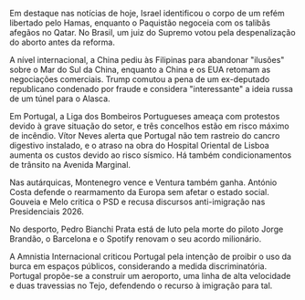 Em destaque nas notícias de hoje, Israel identificou o corpo de um refém libertado pelo Hamas, enquanto o Paquistão negoceia com os talibãs afegãos no Qatar. No Brasil, um juiz do Supremo votou pela despenalização do aborto antes da reforma.

A nível internacional, a China pediu às Filipinas para abandonar "ilusões" sobre o Mar do Sul da China, enquanto a China e os EUA retomam as negociações comerciais. Trump comutou a pena de um ex-deputado republicano condenado por fraude e considera "interessante" a ideia russa de um túnel para o Alasca.

Em Portugal, a Liga dos Bombeiros Portugueses ameaça com protestos devido à grave situação do setor, e três concelhos estão em risco máximo de incêndio. Vítor Neves alerta que Portugal não tem rastreio do cancro digestivo instalado, e o atraso na obra do Hospital Oriental de Lisboa aumenta os custos devido ao risco sísmico. Há também condicionamentos de trânsito na Avenida Marginal.

Nas autárquicas, Montenegro vence e Ventura também ganha. António Costa defende o rearmamento da Europa sem afetar o estado social. Gouveia e Melo critica o PSD e recusa discursos anti-imigração nas Presidenciais 2026.

No desporto, Pedro Bianchi Prata está de luto pela morte do piloto Jorge Brandão, o Barcelona e o Spotify renovam o seu acordo milionário.

A Amnistia Internacional criticou Portugal pela intenção de proibir o uso da burca em espaços públicos, considerando a medida discriminatória. Portugal propõe-se a construir um aeroporto, uma linha de alta velocidade e duas travessias no Tejo, defendendo o recurso à imigração para tal.
